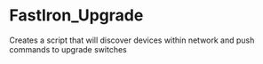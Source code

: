 # FastIron_Upgrade
Creates a script that will discover devices within network and push commands to upgrade switches
